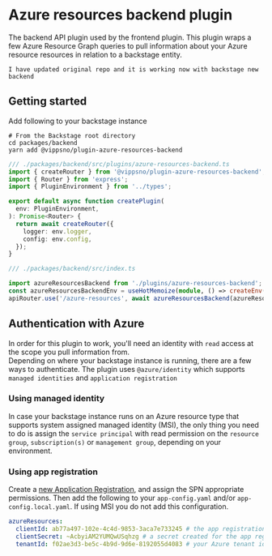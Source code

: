 # Azure resources backend plugin

The backend API plugin used by the frontend plugin. This plugin wraps a few Azure Resource Graph queries to pull information about your Azure resource resources in relation to a backstage entity.

`` I have updated original repo and it is working now with backstage new backend ``

## Getting started

Add following to your backstage instance

```
# From the Backstage root directory
cd packages/backend
yarn add @vippsno/plugin-azure-resources-backend
```

```TypeScript
/// ./packages/backend/src/plugins/azure-resources-backend.ts
import { createRouter } from '@vippsno/plugin-azure-resources-backend';
import { Router } from 'express';
import { PluginEnvironment } from '../types';

export default async function createPlugin(
  env: PluginEnvironment,
): Promise<Router> {
  return await createRouter({
    logger: env.logger,
    config: env.config,
  });
}
```

```TypeScript
/// ./packages/backend/src/index.ts

import azureResourcesBackend from './plugins/azure-resources-backend';
const azureResourcesBackendEnv = useHotMemoize(module, () => createEnv('azure-resources-backend'));
apiRouter.use('/azure-resources', await azureResourcesBackend(azureResourcesBackendEnv));
```

## Authentication with Azure

In order for this plugin to work, you'll need an identity with `read` access at the scope you pull information from.  
Depending on where your backstage instance is running, there are a few ways to authenticate. The plugin uses `@azure/identity` which supports `managed identities` and `application registration`

### Using managed identity

In case your backstage instance runs on an Azure resource type that supports system assigned managed identity (MSI), the only thing you need to do is assign the `service principal` with read permission on the `resource group`, `subscription(s)` or `management group`, depending on your environment.

### Using app registration

Create a [new Application Registration](https://docs.microsoft.com/azure/active-directory/develop/quickstart-register-app?WT.mc_id=AZ-MVP-5003437), and assign the SPN appropriate permissions. Then add the following to your `app-config.yaml` and/or `app-config.local.yaml`. If using MSI you do not add this configuration.

```yaml
azureResources:
  clientId: ab77a497-102e-4c4d-9853-3aca7e733245 # the app registrations clientId
  clientSecret: ~AcbyiAM2YUMQwUSqhzg # a secret created for the app registration
  tenantId: f02ae3d3-be5c-4b9d-9d6e-8192055d4083 # your Azure tenant id
```
